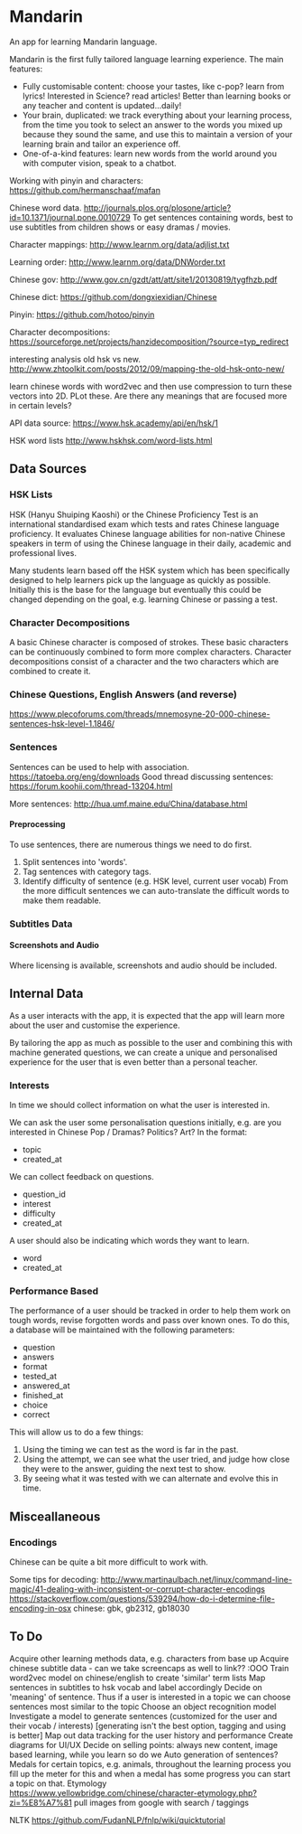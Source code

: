 # Mandarin
An app for learning Mandarin language.

Mandarin is the first fully tailored language learning experience. The main features:
 - Fully customisable content: choose your tastes, like c-pop? learn from lyrics! Interested in Science? read articles! Better than learning books or any teacher and content is updated...daily!
 - Your brain, duplicated: we track everything about your learning process, from the time you took to select an answer to the words you mixed up because they sound the same, and use this to maintain a version of your learning brain and tailor an experience off.
 - One-of-a-kind features: learn new words from the world around you with computer vision, speak to a chatbot.



Working with pinyin and characters:
https://github.com/hermanschaaf/mafan

Chinese word data.
http://journals.plos.org/plosone/article?id=10.1371/journal.pone.0010729
To get sentences containing words, best to use subtitles from children shows or easy dramas / movies.

Character mappings:
http://www.learnm.org/data/adjlist.txt

Learning order:
http://www.learnm.org/data/DNWorder.txt

Chinese gov:
http://www.gov.cn/gzdt/att/att/site1/20130819/tygfhzb.pdf

Chinese dict:
https://github.com/dongxiexidian/Chinese

Pinyin:
https://github.com/hotoo/pinyin

Character decompositions:
https://sourceforge.net/projects/hanzidecomposition/?source=typ_redirect

interesting analysis old hsk vs new.
http://www.zhtoolkit.com/posts/2012/09/mapping-the-old-hsk-onto-new/

learn chinese words with word2vec and then use compression to turn these vectors into 2D. PLot these. Are there any meanings that are focused more in certain levels?

API data source:
https://www.hsk.academy/api/en/hsk/1



HSK word lists
http://www.hskhsk.com/word-lists.html

## Data Sources

### HSK Lists
HSK (Hanyu Shuiping Kaoshi) or the Chinese Proficiency Test is an international standardised exam which tests and rates Chinese language proficiency. It evaluates Chinese language abilities for non-native Chinese speakers in term of using the Chinese language in their daily, academic and professional lives.

Many students learn based off the HSK system which has been specifically designed to help learners pick up the language as quickly as possible. Initially this is the base for the language but eventually this could be changed depending on the goal, e.g. learning Chinese or passing a test.

### Character Decompositions
A basic Chinese character is composed of strokes. These basic characters can be continuously combined to form more complex characters. Character decompositions consist of a character and the two characters which are combined to create it.

### Chinese Questions, English Answers (and reverse)
https://www.plecoforums.com/threads/mnemosyne-20-000-chinese-sentences-hsk-level-1.1846/

### Sentences
Sentences can be used to help with association.
https://tatoeba.org/eng/downloads
Good thread discussing sentences:
https://forum.koohii.com/thread-13204.html

More sentences:
http://hua.umf.maine.edu/China/database.html

#### Preprocessing
To use sentences, there are numerous things we need to do first.
 1. Split sentences into 'words'.
 2. Tag sentences with category tags.
 3. Identify difficulty of sentence (e.g. HSK level, current user vocab)
From the more difficult sentences we can auto-translate the difficult words to make them readable.

### Subtitles Data

#### Screenshots and Audio
Where licensing is available, screenshots and audio should be included.

## Internal Data
As a user interacts with the app, it is expected that the app will learn more about the user and customise the experience.

By tailoring the app as much as possible to the user and combining this with machine generated questions, we can create a unique and personalised experience for the user that is even better than a personal teacher.

### Interests
In time we should collect information on what the user is interested in.

We can ask the user some personalisation questions initially, e.g. are you interested in Chinese Pop / Dramas? Politics? Art? In the format:
 - topic
 - created_at

We can collect feedback on questions.
 - question_id
 - interest
 - difficulty
 - created_at

A user should also be indicating which words they want to learn.
 - word
 - created_at

### Performance Based
The performance of a user should be tracked in order to help them work on tough words, revise forgotten words and pass over known ones. To do this, a database will be maintained with the following parameters:
 - question
 - answers
 - format
 - tested_at
 - answered_at
 - finished_at
 - choice
 - correct

This will allow us to do a few things:
 1. Using the timing we can test as the word is far in the past.
 2. Using the attempt, we can see what the user tried, and judge how close they were to the answer, guiding the next test to show.
 3. By seeing what it was tested with we can alternate and evolve this in time.

## Misceallaneous
### Encodings
Chinese can be quite a bit more difficult to work with.

Some tips for decoding:
http://www.martinaulbach.net/linux/command-line-magic/41-dealing-with-inconsistent-or-corrupt-character-encodings
https://stackoverflow.com/questions/539294/how-do-i-determine-file-encoding-in-osx
chinese: gbk, gb2312, gb18030

## To Do
Acquire other learning methods data, e.g. characters from base up
Acquire chinese subtitle data - can we take screencaps as well to link?? :OOO
Train word2vec model on chinese/english to create 'similar' term lists
Map sentences in subtitles to hsk vocab and label accordingly
Decide on 'meaning' of sentence. Thus if a user is interested in a topic we can choose sentences most similar to the topic
Choose an object recognition model
Investigate a model to generate sentences (customized for the user and their vocab / interests) [generating isn't the best option, tagging and using is better]
Map out data tracking for the user history and performance
Create diagrams for UI/UX
Decide on selling points: always new content, image based learning, while you learn so do we
Auto generation of sentences?
Medals for certain topics, e.g. animals, throughout the learning process you fill up the meter for this and when a medal has some progress you can start a topic on that.
Etymology https://www.yellowbridge.com/chinese/character-etymology.php?zi=%E8%A7%81
pull images from google with search / taggings

NLTK
https://github.com/FudanNLP/fnlp/wiki/quicktutorial
